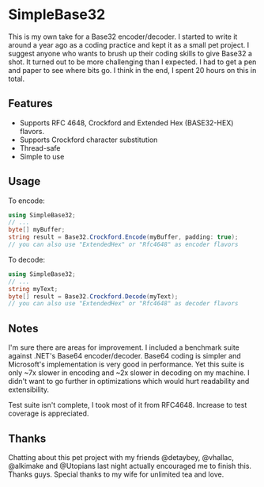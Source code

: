 SimpleBase32
============

This is my own take for a Base32 encoder/decoder. I started to write it around a year ago as a coding practice and
kept it as a small pet project. I suggest anyone who wants to brush up their coding skills to give Base32 
a shot. It turned out to be more challenging than I expected. I had to get a pen and paper to see where 
bits go. I think in the end, I spent 20 hours on this in total.

Features
--------
 - Supports RFC 4648, Crockford and Extended Hex (BASE32-HEX) flavors.
 - Supports Crockford character substitution
 - Thread-safe
 - Simple to use

Usage
------

To encode:

```csharp
using SimpleBase32;
// ...
byte[] myBuffer;
string result = Base32.Crockford.Encode(myBuffer, padding: true);
// you can also use "ExtendedHex" or "Rfc4648" as encoder flavors
```

To decode:

```csharp
using SimpleBase32;
// ...
string myText;
byte[] result = Base32.Crockford.Decode(myText);
// you can also use "ExtendedHex" or "Rfc4648" as decoder flavors
```

Notes
-----
I'm sure there are areas for improvement. I included a benchmark suite against .NET's Base64 encoder/decoder. 
Base64 coding is simpler and Microsoft's implementation is very good in performance. Yet this suite is only ~7x
slower in encoding and ~2x slower in decoding on my machine. I didn't want to go further in optimizations
which would hurt readability and extensibility.

Test suite isn't complete, I took most of it from RFC4648. Increase to test coverage is appreciated.

Thanks
------
Chatting about this pet project with my friends @detaybey, @vhallac, @alkimake and @Utopians last night actually encouraged me to 
finish this. Thanks guys. Special thanks to my wife for unlimited tea and love.
